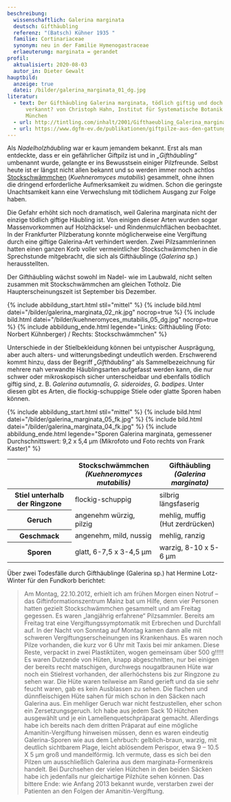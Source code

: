 ```yaml
---
beschreibung:
  wissenschaftlich: Galerina marginata
  deutsch: Gifthäubling
  referenz: "(Batsch) Kühner 1935 "
  familie: Cortinariaceae
  synonym: neu in der Familie Hymenogastraceae
  erlaeuterung: marginata = gerandet
profil:
  aktualisiert: 2020-08-03
  autor_in: Dieter Gewalt
hauptbild:
  anzeige: true
  datei: /bilder/galerina_marginata_01_dg.jpg
literatur:
  - text: Der Gifthäubling Galerina marginata, tödlich giftig und doch häufig
      verkannt? von Christoph Hahn, Institut für Systematische Botanik der LMU
      München
  - url: http://tintling.com/inhalt/2001/Gifthaeubling_Galerina_marginata.pdf
  - url: https://www.dgfm-ev.de/publikationen/giftpilze-aus-den-gattungen-galerina-und-lepiota/download
---
```

Als *Nadelholzhäubling* war er kaum jemandem bekannt. Erst als man entdeckte, dass er ein gefährlicher Giftpilz ist und in *„Gifthäubling“* umbenannt wurde, gelangte er ins Bewusstsein einiger Pilzfreunde. Selbst heute ist er längst nicht allen bekannt und so werden immer noch achtlos [Stockschwämmchen](/pilze/kuehneromyces-mutabilis-stockschwämmchen) (*Kuehneromyces mutabilis*) gesammelt, ohne ihnen die dringend erforderliche Aufmerksamkeit zu widmen. Schon die geringste Unachtsamkeit kann eine Verwechslung mit tödlichem Ausgang zur Folge haben.

Die Gefahr erhöht sich noch dramatisch, weil Galerina marginata nicht der einzige tödlich giftige Häubling ist. Von einigen dieser Arten wurden sogar Massenvorkommen auf Holzhäcksel- und Rindenmulchflächen beobachtet. In der Frankfurter Pilzberatung konnte möglicherweise eine Vergiftung durch eine giftige Galerina-Art verhindert werden. Zwei Pilzsammlerinnen hatten einen ganzen Korb voller vermeintlicher Stockschwämmchen in die Sprechstunde mitgebracht, die sich als Gifthäublinge (*Galerina sp.*) herausstellten.

Der Gifthäubling wächst sowohl im Nadel- wie im Laubwald, nicht selten zusammen mit Stockschwämmchen am gleichen Totholz. Die Haupterscheinungszeit ist September bis Dezember.

{% include abbildung_start.html stil="mittel" %}
{% include bild.html datei="/bilder/galerina_marginata_02_nk.jpg" nocrop=true %}
{% include bild.html datei="/bilder/kuehneromyces_mutabilis_05_dg.jpg" nocrop=true %}
{% include abbildung_ende.html legende="Links: Gifthäubling (Foto: Norbert Kühnberger)   /  Rechts: Stockschwämmchen" %}

Unterschiede in der Stielbekleidung können bei untypischer Ausprägung, aber auch alters- und witterungsbedingt undeutlich werden. Erschwerend kommt hinzu, dass der Begriff *„Gifthäubling“* als Sammelbezeichnung für mehrere nah verwandte Häublingsarten aufgefasst werden kann, die nur schwer oder mikroskopisch sicher unterscheidbar und ebenfalls tödlich giftig sind, z. B. *Galerina autumnalis*, *G. sideroides*, *G. badipes*. Unter diesen gibt es Arten, die flockig-schuppige Stiele oder glatte Sporen haben können.

{% include abbildung_start.html stil="mittel" %}
{% include bild.html datei="/bilder/galerina_marginata_05_fk.jpg" %}
{% include bild.html datei="/bilder/galerina_marginata_04_fk.jpg" %}
{% include abbildung_ende.html legende="Sporen Galerina marginata, gemessener Durchschnittswert: 9,2 x 5,4 µm             (Mikrofoto und Foto rechts von Frank Kaster)" %}

<div class="table-responsive">
  <table class="table">
    <thead>
      <tr>
        <th> </th> 
        <th>Stockschwämmchen<br /><i>(Kuehneromyces mutabilis)</i></th>
        <th>Gifthäubling<br /><i>(Galerina marginata)</i></th>
      </tr>
    </thead>
    <tbody>
      <tr>
        <th>Stiel unterhalb der Ringzone</th>
        <td>flockig-schuppig</td>
        <td>silbrig längsfaserig</td>
      </tr>
      <tr>
        <th>Geruch</th>
        <td>angenehm würzig, pilzig</td>
        <td>mehlig, muffig (Hut zerdrücken)</td>
      </tr>
      <tr>
        <th>Geschmack</th>
        <td>angenehm, mild, nussig</td>
        <td>mehlig, ranzig</td>
      </tr>
      <tr>
        <th>Sporen</th>
        <td>glatt, 6-7,5  x  3-4,5 µm</td>
        <td>warzig, 8-10 x 5-6 µm</td>
      </tr>
    </tbody>
  </table>
</div>

Über zwei Todesfälle durch Gifthäublinge (Galerina sp.) hat Hermine Lotz-Winter für den Fundkorb berichtet:

> Am Montag, 22.10.2012, erhielt ich am frühen Morgen einen Notruf – das Giftinformationszentrum Mainz bat um Hilfe, denn vier Personen hatten gezielt Stockschwämmchen gesammelt und am Freitag gegessen. Es waren „langjährig erfahrene“ Pilzsammler. Bereits am Freitag trat eine Vergiftungssymptomatik mit Erbrechen und Durchfall auf. In der Nacht von Sonntag auf Montag kamen dann alle mit schweren Vergiftungserscheinungen ins Krankenhaus. Es waren noch Pilze vorhanden, die kurz vor 6 Uhr mit Taxis bei mir ankamen. Diese Reste, verpackt in zwei Plastiktüten, wogen gemeinsam über 500 g!!!!! Es waren Dutzende von Hüten, knapp abgeschnitten, nur bei einigen der bereits recht matschigen, durchwegs nougatbraunen Hüte war noch ein Stielrest vorhanden, der allerhöchstens bis zur Ringzone zu sehen war. Die Hüte waren teilweise am Rand gerieft und da sie sehr feucht waren, gab es kein Ausblassen zu sehen. Die flachen und dünnfleischigen Hüte sahen für mich schon in den Säcken nach Galerina aus. Ein mehliger Geruch war nicht festzustellen, eher schon ein Zersetzungsgeruch. Ich habe aus jedem Sack 10 Hütchen ausgewählt und je ein Lamellenquetschpräparat gemacht. Allerdings habe ich bereits nach dem dritten Präparat auf eine mögliche Amanitin-Vergiftung hinweisen müssen, denn es waren eindeutig Galerina-Sporen wie aus dem Lehrbuch: gelblich-braun, warzig, mit deutlich sichtbarem Plage, leicht ablösendem Perispor, etwa 9 – 10.5 X 5 µm groß und mandelförmig. Ich vermute, dass es sich bei den Pilzen um ausschließlich Galerina aus dem marginata-Formenkreis handelt. Bei Durchsehen der vielen Hütchen in den beiden Säcken habe ich jedenfalls nur gleichartige Pilzhüte sehen können. Das bittere Ende: wie Anfang 2013 bekannt wurde, verstarben zwei der Patienten an den Folgen der Amanitin-Vergiftung.